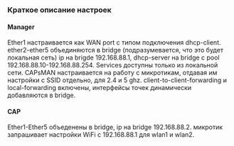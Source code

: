 ### Краткое описание настроек

#### Manager
Ether1 настраивается как WAN port с типом подключения dhcp-client. ether2-ether5 объединяются в bridge (подразумевается, что это будет локальная сеть) ip на brigde 192.168.88.1, dhcp-server на bridge с pool 192.168.88.10-192.168.88.254. Services доступны только из локальной сети. CAPsMAN настраивается на работу с микротикам, отдавая им настройки с SSID отдельно, для 2.4 и 5 ghz. client-to-client-forwarding и local-forwarding включены, интерфейсы точек динамически добавляются в bridge.

#### CAP
Ether1-Ether5 объеденены в bridge, ip на bridge 192.168.88.2. микротик запрашивает настройки WiFi с 192.168.88.1 для wlan1 и wlan2.
